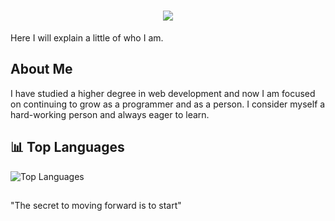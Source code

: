 <h1 align="center">
  <img src="https://readme-typing-svg.herokuapp.com/?font=Poppins&size=35&center=true&vCenter=true&width=600&height=70&duration=4000&color=4FD1C5&lines=Welcome+to+my+profile;+I'm+Marc+Marqués;">
</h1>

Here I will explain a little of who I am.

## About Me
I have studied a higher degree in web development and now I am focused on continuing to grow as a programmer and as a person. I consider myself a hard-working person and always eager to learn.

## 📊 Top Languages
![Top Languages](https://github-readme-stats.vercel.app/api/top-langs/?username=marcmarcfer&langs_count=6&layout=compact&theme=dark)

##
"The secret to moving forward is to start"

